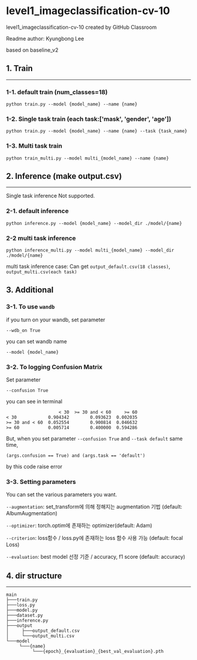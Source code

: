 # level1_imageclassification-cv-10
level1_imageclassification-cv-10 created by GitHub Classroom

Readme author: Kyungbong Lee 

based on baseline_v2

## 1. Train 
---
### 1-1. default train (num_classes=18)
```
python train.py --model {model_name} --name {name}
```
### 1-2. Single task train (each task:['mask', 'gender', 'age'])
```
python train.py --model {model_name} --name {name} --task {task_name}
```
### 1-3. Multi task train 
```
python train_multi.py --model multi_{model_name} --name {name}
```
## 2. Inference (make output.csv) 
---
Single task inference Not supported. 

### 2-1. default inference 
```
python inference.py --model {model_name} --model_dir ./model/{name}
```
### 2-2 multi task inference 
```
python inference_multi.py --model multi_{model_name} --model_dir ./model/{name}
```
multi task inference case: 
Can get `output_default.csv(18 classes)`, `output_multi.csv(each task)` 

## 3. Additional 
### 3-1. To use `wandb`
if you turn on your wandb, set parameter 
```
--wdb_on True
```
you can set wandb name

`--model {model_name}`  

### 3-2. To logging Confusion Matrix 
Set parameter 
```
--confusion True
```
you can see in terminal 
```
                    < 30  >= 30 and < 60     >= 60
< 30            0.904342        0.093623  0.002035
>= 30 and < 60  0.052554        0.900814  0.046632
>= 60           0.005714        0.400000  0.594286
```
But, when you set parameter `--confusion True` and `--task default` same time,
```
(args.confusion == True) and (args.task == 'default')
```
by this code raise error 

### 3-3. Setting parameters
You can set the various parameters you want.

`--augmentation`: set_transform에 의해 정해지는 augmentation 기법 (default: AlbumAugmentation)

`--optimizer`: torch.optim에 존재하는 optimizer(default: Adam)

`--criterion`: loss함수 / loss.py에 존재하는 loss 함수 사용 가능 (default: focal Loss)

`--evaluation`: best model 선정 기준 / accuracy, f1 score (default: accuracy)


## 4. dir structure
---
```
main
├───train.py
├───loss.py
├───model.py
├───dataset.py
├───inference.py    
├───output
│     ├───output_default.csv
│     └───output_multi.csv
└───model
     └───{name}
          └───{epoch}_{evaluation}_{best_val_evaluation}.pth
          
```
